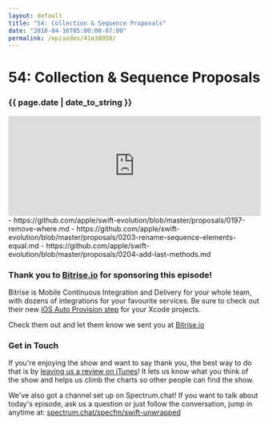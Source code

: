```yaml
---
layout: default
title: "54: Collection & Sequence Proposals"
date: "2018-04-16T05:00:00-07:00"
permalink: /episodes/41e38050/
---
```


# 54: Collection & Sequence Proposals

### {{ page.date | date_to_string }}

<iframe frameBorder="0" height="200px" scrolling="no" seamless src="https://player.simplecast.com/b6a3fd5d-8692-48cc-a41b-752782516396" width="100%"></iframe>
<br/>
- https://github.com/apple/swift-evolution/blob/master/proposals/0197-remove-where.md
- https://github.com/apple/swift-evolution/blob/master/proposals/0203-rename-sequence-elements-equal.md
- https://github.com/apple/swift-evolution/blob/master/proposals/0204-add-last-methods.md

### Thank you to [Bitrise.io](https://www.bitrise.io/?utm_source=swift_unwrapped_spec&utm_medium=podcast&utm_campaign=w16) for sponsoring this episode!

Bitrise is Mobile Continuous Integration and Delivery for your whole team, with dozens of integrations for your favourite services. Be sure to check out their new [iOS Auto Provision step](https://blog.bitrise.io/ios-auto-provision-step) for your Xcode projects.

Check them out and let them know we sent you at [Bitrise.io](https://www.bitrise.io/?utm_source=swift_unwrapped_spec&utm_medium=podcast&utm_campaign=w16)

### Get in Touch 

If you're enjoying the show and want to say thank you, the best way to do that is by [leaving us a review on iTunes](https://itunes.apple.com/us/podcast/swift-unwrapped/id1209817203?mt=2)! It lets us know what you think of the show and helps us climb the charts so other people can find the show.

We've also got a channel set up on Spectrum.chat! If you want to talk about today's episode, ask us a question or just follow the conversation, jump in anytime at: [spectrum.chat/specfm/swift-unwrapped](https://spectrum.chat/specfm/swift-unwrapped)
